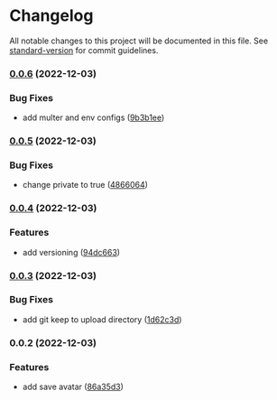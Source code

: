 # Changelog

All notable changes to this project will be documented in this file. See [standard-version](https://github.com/conventional-changelog/standard-version) for commit guidelines.

### [0.0.6](https://github.com/amin7ranjbar/nest-sample/compare/v0.0.5...v0.0.6) (2022-12-03)


### Bug Fixes

* add multer and env configs ([9b3b1ee](https://github.com/amin7ranjbar/nest-sample/commit/9b3b1eed5d5c5f055f123babf938d19660b8c1cd))

### [0.0.5](https://github.com/amin7ranjbar/nest-sample/compare/v0.0.4...v0.0.5) (2022-12-03)


### Bug Fixes

* change private to true ([4866064](https://github.com/amin7ranjbar/nest-sample/commit/48660640726e70a7b124662580a69111de631b66))

### [0.0.4](https://github.com/amin7ranjbar/nest-sample/compare/v0.0.3...v0.0.4) (2022-12-03)


### Features

* add versioning ([94dc663](https://github.com/amin7ranjbar/nest-sample/commit/94dc6636e9a2a4998d382d5c5cef0a76252bc41a))

### [0.0.3](https://github.com/amin7ranjbar/nest-sample/compare/v0.0.2...v0.0.3) (2022-12-03)


### Bug Fixes

* add git keep to upload directory ([1d62c3d](https://github.com/amin7ranjbar/nest-sample/commit/1d62c3ded725dac2f24cf3cbb6b5c3eef9dbef5a))

### 0.0.2 (2022-12-03)


### Features

* add save avatar ([86a35d3](https://github.com/amin7ranjbar/nest-sample/commit/86a35d32cfd616b98eb5cfe4cca981a20e22cd4c))
